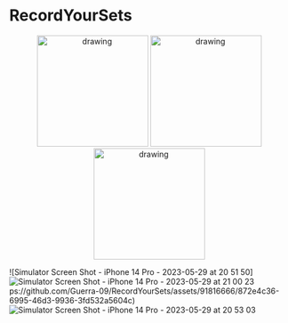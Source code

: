 # RecordYourSets

<div align="center">  
  <p float="left">
   <img src="https://user-images.githubusercontent.com/91816666/213348363-9cf49f04-76d1-4d56-8fb0-b69125d2557e.PNG" alt="drawing" width="200"/>
   <img src="https://user-images.githubusercontent.com/91816666/213348361-c978d8e1-9e59-4cfa-9c1a-59041ad7f40f.PNG" alt="drawing" width="200"/>
   <img src="https://user-images.githubusercontent.com/91816666/213348358-e5197984-ec01-4422-b3ea-6a8fa2dc2d83.PNG" alt="drawing" width="200"/>
  </p>
</div>


![Simulator Screen Shot - iPhone 14 Pro - 2023-05-29 at 20 51 50]![Simulator Screen Shot - iPhone 14 Pro - 2023-05-29 at 21 00 23](https://github.com/Guerra-09/RecordYourSets/assets/91816666/1c3d633d-18c7-4d6f-905c-8def0a8a7a61)ps://github.com/Guerra-09/RecordYourSets/assets/91816666/872e4c36-6995-46d3-9936-3fd532a5604c)
![Simulator Screen Shot - iPhone 14 Pro - 2023-05-29 at 20 53 03](https://github.com/Guerra-09/RecordYourSets/assets/91816666/8815a42e-aa7c-4966-a2e5-c18c0f868b16)
